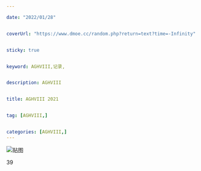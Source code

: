 ```yaml
---

date: "2022/01/28"


coverUrl: "https://www.dmoe.cc/random.php?return=text?time=-Infinity"


sticky: true


keyword: AGHVIII,记录,


description: AGHVIII


title: AGHVIII 2021


tag: [AGHVIII,]


categories: [AGHVIII,]
---
```

![贴图]()

39